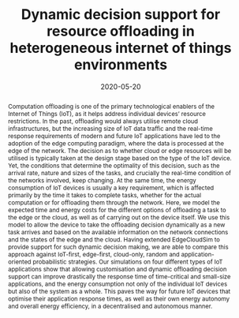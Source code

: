 ---
title: "Dynamic decision support for resource offloading in heterogeneous internet of things environments"
abstract: "Computation offloading is one of the primary technological enablers of the Internet of Things (IoT), as it helps address individual devices’ resource restrictions. In the past, offloading would always utilise remote cloud infrastructures, but the increasing size of IoT data traffic and the real-time response requirements of modern and future IoT applications have led to the adoption of the edge computing paradigm, where the data is processed at the edge of the network. The decision as to whether cloud or edge resources will be utilised is typically taken at the design stage based on the type of the IoT device. Yet, the conditions that determine the optimality of this decision, such as the arrival rate, nature and sizes of the tasks, and crucially the real-time condition of the networks involved, keep changing. At the same time, the energy consumption of IoT devices is usually a key requirement, which is affected primarily by the time it takes to complete tasks, whether for the actual computation or for offloading them through the network. Here, we model the expected time and energy costs for the different options of offloading a task to the edge or the cloud, as well as of carrying out on the device itself. We use this model to allow the device to take the offloading decision dynamically as a new task arrives and based on the available information on the network connections and the states of the edge and the cloud. Having extended EdgeCloudSim to provide support for such dynamic decision making, we are able to compare this approach against IoT-first, edge-first, cloud-only, random and application-oriented probabilistic strategies. Our simulations on four different types of IoT applications show that allowing customisation and dynamic offloading decision support can improve drastically the response time of time-critical and small-size applications, and the energy consumption not only of the individual IoT devices but also of the system as a whole. This paves the way for future IoT devices that optimise their application response times, as well as their own energy autonomy and overall energy efficiency, in a decentralised and autonomous manner."
collection: publications
permalink: /publication/jaddoa2019dynamic
date: 2020-05-20
venue: 'Simulation Modelling Practice and Theory'
paperurl: '/files/pdf/papers/jaddoa2019dynamic.pdf'
link: 'https://doi.org/10.1016/j.simpat.2019.102019'
citation: 'Ali Jaddoa, Georgia Sakellari, Emmanouil Panaousis, George Loukas, Panagiotis G. Sarigiannidis (2020). 
    &quot;Self-configurable cyber-physical intrusion detection for smart homes using reinforcement learning.&quot;
    <i>Simulation Modelling Practice and Theory</i>, 101, 102019.<br>
    <span style="color:#2979ab;">(JCR 2019: 2.219, CiteScore 2019 : 5.3)</span>'
---